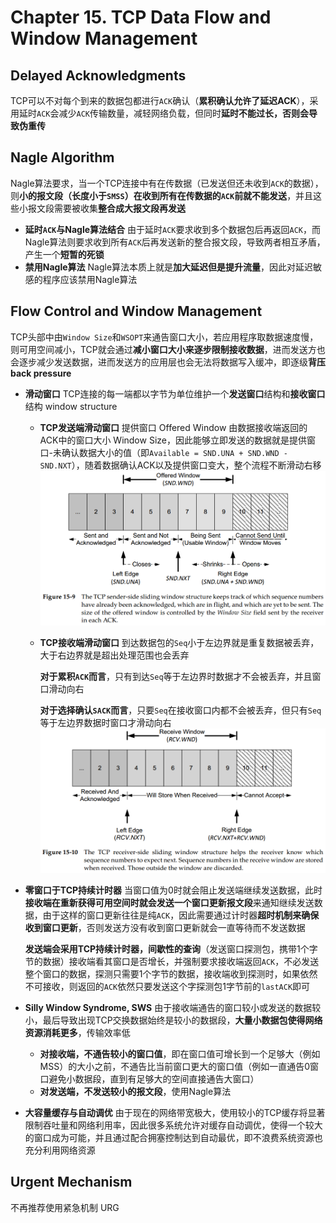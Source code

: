 # Chapter 15. TCP Data Flow and Window Management

## Delayed Acknowledgments

TCP可以不对每个到来的数据包都进行`ACK`确认（**累积确认允许了延迟ACK**），采用延时`ACK`会减少`ACK`传输数量，减轻网络负载，但同时**延时不能过长，否则会导致伪重传**

## Nagle Algorithm

Nagle算法要求，当一个TCP连接中有在传数据（已发送但还未收到`ACK`的数据），则**小的报文段（长度小于`SMSS`）在收到所有在传数据的`ACK`前就不能发送**，并且这些小报文段需要被收集**整合成大报文段再发送**

- **延时`ACK`与Nagle算法结合**
  由于延时`ACK`要求收到多个数据包后再返回`ACK`，而Nagle算法则要求收到所有`ACK`后再发送新的整合报文段，导致两者相互矛盾，产生一个**短暂的死锁**
- **禁用Nagle算法**
  Nagle算法本质上就是**加大延迟但是提升流量**，因此对延迟敏感的程序应该禁用Nagle算法

## Flow Control and Window Management

TCP头部中由`Window Size`和`WSOPT`来通告窗口大小，若应用程序取数据速度慢，则可用空间减小，TCP就会通过**减小窗口大小来逐步限制接收数据**，进而发送方也会逐步减少发送数据，进而发送方的应用层也会无法将数据写入缓冲，即逐级**背压 back pressure**

- **滑动窗口**
  TCP连接的每一端都以字节为单位维护一个**发送窗口**结构和**接收窗口**结构 window structure
  - **TCP发送端滑动窗口**
    提供窗口 Offered Window 由数据接收端返回的ACK中的窗口大小 Window Size，因此能够立即发送的数据就是提供窗口-未确认数据大小的值（即`Available = SND.UNA + SND.WND - SND.NXT`），随着数据确认ACK以及提供窗口变大，整个流程不断滑动右移
    ![15.1](images/15.1.png)
  - **TCP接收端滑动窗口**
    到达数据包的`Seq`小于左边界就是重复数据被丢弃，大于右边界就是超出处理范围也会丢弃

    **对于累积`ACK`而言**，只有到达`Seq`等于左边界时数据才不会被丢弃，并且窗口滑动向右

    **对于选择确认`SACK`而言**，只要`Seq`在接收窗口内都不会被丢弃，但只有`Seq`等于左边界数据时窗口才滑动向右
    ![15.2](images/15.2.png)
- **零窗口于TCP持续计时器**
  当窗口值为0时就会阻止发送端继续发送数据，此时**接收端在重新获得可用空间时就会发送一个窗口更新报文段**来通知继续发送数据，由于这样的窗口更新往往是纯`ACK`，因此需要通过计时器**超时机制来确保收到窗口更新**，否则发送方没有收到窗口更新就会一直等待而不发送数据

  **发送端会采用TCP持续计时器，间歇性的查询**（发送窗口探测包，携带1个字节的数据）接收端看其窗口是否增长，并强制要求接收端返回`ACK`，不必发送整个窗口的数据，探测只需要1个字节的数据，接收端收到探测时，如果依然不可接收，则返回的`ACK`依然只要发送这个字探测包1字节前的`lastACK`即可
- **Silly Window Syndrome, SWS**
  由于接收端通告的窗口较小或发送的数据较小，最后导致出现TCP交换数据始终是较小的数据段，**大量小数据包使得网络资源消耗更多**，传输效率低
  - **对接收端，不通告较小的窗口值**，即在窗口值可增长到一个足够大（例如MSS）的大小之前，不通告比当前窗口更大的窗口值（例如一直通告0窗口避免小数据段，直到有足够大的空间直接通告大窗口）
  - **对发送端，不发送较小的报文段**，使用Nagle算法
- **大容量缓存与自动调优**
  由于现在的网络带宽极大，使用较小的TCP缓存将显著限制吞吐量和网络利用率，因此很多系统允许对缓存自动调优，使得一个较大的窗口成为可能，并且通过配合拥塞控制达到自动最优，即不浪费系统资源也充分利用网络资源

## Urgent Mechanism

不再推荐使用紧急机制 URG
